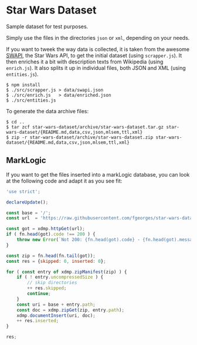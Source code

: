 # Star Wars Dataset

Sample dataset for test purposes.

Simply use the files in the directories `json` or `xml`, depending on your
needs.

If you want to tweek the way data is collected, it is taken from the awesome
[SWAPI](http://swapi.co/), the Star Wars API, to get the initial dataset (using
`scrapper.js`).  It then enriches it a bit with description texts from Wikipedia
(using `enrich.js`).  It also splits it up in individual files, both JSON and
XML (using `entities.js`).

    $ npm install
    $ ./src/scrapper.js > data/swapi.json
    $ ./src/enrich.js   > data/enriched.json
    $ ./src/entities.js

To generate the data archive files:

    $ cd ..
    $ tar zcf star-wars-dataset/archive/star-wars-dataset.tar.gz star-wars-dataset/{README.md,data,csv,json,mlsem,ttl,xml}
    $ zip -r star-wars-dataset/archive/star-wars-dataset.zip star-wars-dataset/{README.md,data,csv,json,mlsem,ttl,xml}

## MarkLogic

If you want to get the files inserted into a markLogic database, you can look at
the following code and adapt it as you see fit:

```js
'use strict';

declareUpdate();

const base = '/';
const url  = 'https://raw.githubusercontent.com/fgeorges/star-wars-dataset/master/archive/star-wars-dataset.zip';

const got = xdmp.httpGet(url);
if ( fn.head(got).code !== 200 ) {
    throw new Error(`Not 200: {fn.head(got).code} - {fn.head(got).message}`);
}

const zip = fn.head(fn.tail(got));
const res = {skipped: 0, inserted: 0};

for ( const entry of xdmp.zipManifest(zip) ) {
    if ( ! entry.uncompressedSize ) {
        // skip directories
        ++ res.skipped;
        continue;
    }
    const uri = base + entry.path;
    const doc = xdmp.zipGet(zip, entry.path);
    xdmp.documentInsert(uri, doc);
    ++ res.inserted;
}

res;
```
